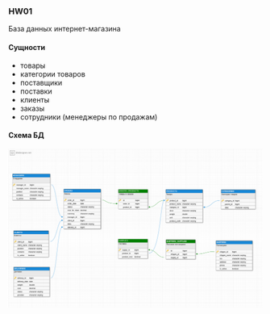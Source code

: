### HW01
База данных интернет-магазина

#### Сущности
* товары
* категории товаров 
* поставщики 
* поставки
* клиенты 
* заказы
* сотрудники (менеджеры по продажам)

#### Схема БД
![schema](./schema_v1.png)
